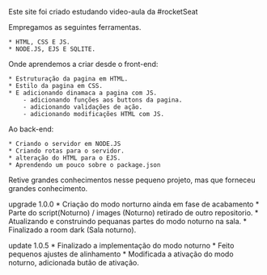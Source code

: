 Este site foi criado estudando video-aula da #rocketSeat

Empregamos as seguintes ferramentas.

    * HTML, CSS E JS.
    * NODE.JS, EJS E SQLITE.

Onde aprendemos a criar desde o front-end:

    * Estruturação da pagina em HTML.
    * Estilo da pagina em CSS.
    * E adicionando dinamaca a pagina com JS.
        - adicionando funções aos buttons da pagina.
        - adicionando validações de ação.
        - adicionando modificações HTML com JS.

Ao back-end:

    * Criando o servidor em NODE.JS
    * Criando rotas para o servidor.
    * alteração do HTML para o EJS.
    * Aprendendo um pouco sobre o package.json

Retive grandes conhecimentos nesse pequeno projeto, mas que forneceu grandes conhecimento.

upgrade 1.0.0
    * Criação do modo norturno ainda em fase de acabamento
    * Parte do script(Noturno) / images (Noturno) retirado de outro repositorio.
    * Atualizando e construindo pequanas partes do modo noturno na sala.
    * Finalizado a room dark (Sala noturno).

update 1.0.5
    * Finalizado a implementação do modo noturno
    * Feito pequenos ajustes de alinhamento
    * Modificada a ativação do modo noturno, adicionada butão de ativação.